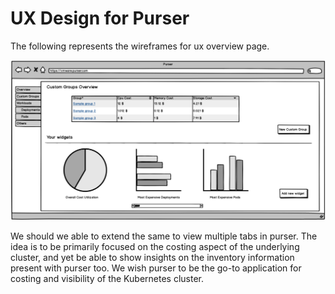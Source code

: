 # UX Design for Purser

The following represents the wireframes for ux overview page.

![Architecture](/docs/img/ux-overview.png)

We should we able to extend the same to view multiple tabs in purser. The idea is to be primarily focused on the costing aspect of the underlying cluster, and yet be able to show insights on the inventory information present with purser too. We wish purser to be the go-to application for costing and visibility of the Kubernetes cluster. 